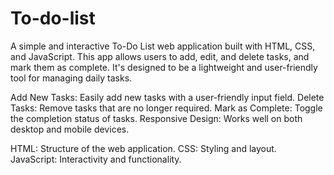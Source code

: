 # To-do-list

A simple and interactive To-Do List web application built with HTML, CSS, and JavaScript. This app allows users to add, edit, and delete tasks, and mark them as complete. It's designed to be a lightweight and user-friendly tool for managing daily tasks.

Add New Tasks: Easily add new tasks with a user-friendly input field.
Delete Tasks: Remove tasks that are no longer required.
Mark as Complete: Toggle the completion status of tasks.
Responsive Design: Works well on both desktop and mobile devices.

HTML: Structure of the web application.
CSS: Styling and layout.
JavaScript: Interactivity and functionality.
